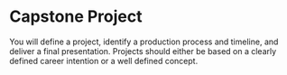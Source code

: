 # Capstone Project

You will define a project, identify a production process and timeline, and deliver a final presentation. Projects should either be based on a clearly defined career intention or a well defined concept.



